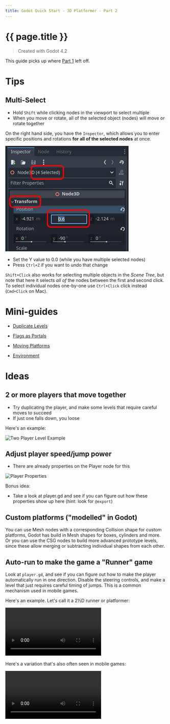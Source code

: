 ```yaml
---
title: Godot Quick Start - 3D Platformer - Part 2
---
```

# {{ page.title }}

> Created with Godot 4.2

This guide picks up where [Part 1](quick_start_3d_platformer/index.md) left off.

# Tips

## Multi-Select

* Hold ```Shift``` while clicking nodes in the viewport to select multiple
* When you move or rotate, all of the selected object (nodes) will move or rotate together

On the right hand side, you have the ```Inspector```, which allows you to enter specific positions and rotations **for all of the selected nodes** at once.

![Inspector](quick_start_3d_platformer_2/inspector_multiple.png)

* Set the Y value to 0.0 (while you have multiple selected nodes)
* Press ```Ctrl+Z``` if you want to undo that change

```Shift+Click``` also works for selecting multiple objects in the _Scene Tree_, but note that here it selects *all of* the nodes between the first and second click. To select individual nodes one-by-one use ```Ctrl+Click``` click instead (```Cmd+Click``` on Mac).

# Mini-guides

* [Duplicate Levels](./duplicate_levels.md)

* [Flags as Portals](flag_portals.md)

* [Moving Platforms](moving_platforms.md)

* [Environment](environment/index.md)

# Ideas

## 2 or more players that move together

* Try duplicating the player, and make some levels that require careful moves to succeed
* If just one falls down, you loose

Here's an example:

![Two Player Level Example](quick_start_3d_platformer_2/two_player_level_example.png)

## Adjust player speed/jump power

* There are already properties on the Player node for this

![Player Properties](quick_start_3d_platformer_2/player_properties.png)

Bonus idea:

* Take a look at player.gd and see if you can figure out how these properties show up here (hint: look for `@export`)


## Custom platforms ("modelled" in Godot)

You can use Mesh nodes with a corresponding Collision shape for custom platforms, Godot has build in Mesh shapes for boxes, cylinders and more. Or you can use the CSG nodes to build more advanced prototype levels, since these allow merging or subtracting individual shapes from each other.

## Auto-run to make the game a "Runner" game

Look at `player.gd`, and see if you can figure out how to make the player automatically run in one direction. Disable the steering controls, and make a level that just requires careful timing of jumps. This is a common mechanism used in mobile games.

Here's an example. Let's call it a 2½D runner or platformer:

<video controls src="3d_platformer_2d.mp4" title="2.5D Runner"></video>

Here's a variation that's also often seen in mobile games:

<video controls src="3d_platformer_runner.mp4" title="Title"></video>

